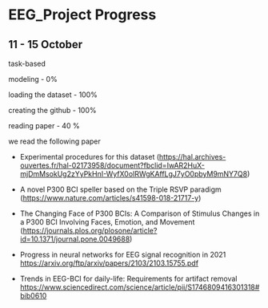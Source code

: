 # EEG_Project Progress

## 11 - 15 October

task-based

modeling - 0%

loading the dataset - 100%

creating the github - 100%

reading paper - 40 % 

we read the following paper 
  - Experimental procedures for this dataset (https://hal.archives-ouvertes.fr/hal-02173958/document?fbclid=IwAR2HuX-mjDmMsokUg2zYyPkHnI-WyfX0oIRWgKAffLgJ7yO0pbyM9mNY7Q8) 
  - A novel P300 BCI speller based on the Triple RSVP paradigm (https://www.nature.com/articles/s41598-018-21717-y)
  - The Changing Face of P300 BCIs: A Comparison of Stimulus Changes in a P300 BCI Involving Faces, Emotion, and Movement (https://journals.plos.org/plosone/article?id=10.1371/journal.pone.0049688)
  - Progress in neural networks for EEG signal recognition in 2021
https://arxiv.org/ftp/arxiv/papers/2103/2103.15755.pdf 

  - Trends in EEG-BCI for daily-life: Requirements for artifact removal
https://www.sciencedirect.com/science/article/pii/S1746809416301318#bib0610
